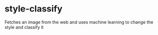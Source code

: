 # style-classify
Fetches an image from the web and uses machine learning to change the style and classify it

